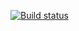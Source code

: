 [![Build status](https://ci.appveyor.com/api/projects/status/icsls1y4oyqadkfb?svg=true)](https://ci.appveyor.com/project/aaogoltcov/jshttp)
